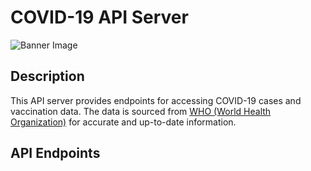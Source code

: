 # COVID-19 API Server

![Banner Image](path/to/banner-image.png)

## Description

This API server provides endpoints for accessing COVID-19 cases and vaccination data. The data is sourced from [WHO (World Health Organization)](https://www.who.int/) for accurate and up-to-date information.

## API Endpoints

